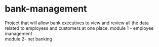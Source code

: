 # bank-management
Project that will allow bank executives to view and review all the data related to employess and customers at one place.
module 1 - employee management <br>
module 2- net banking 
